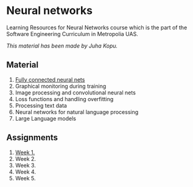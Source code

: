 # Neural networks

Learning Resources for Neural Networks course
which is the part of the Software Engineering Curriculum in Metropolia UAS.

_This material has been made by Juha Kopu._

## Material

1. [Fully connected neural nets](Fully_connected.ipynb)
2. Graphical monitoring during training
3. Image processing and convolutional neural nets
4. Loss functions and handling overfitting
5. Processing text data
6. Neural networks for natural language processing
7. Large Language models


## Assignments

1. [Week 1.](Assignments/Assignment_week1.md) 
2. Week 2. 
3. Week 3.  
4. Week 4. 
5. Week 5.  
